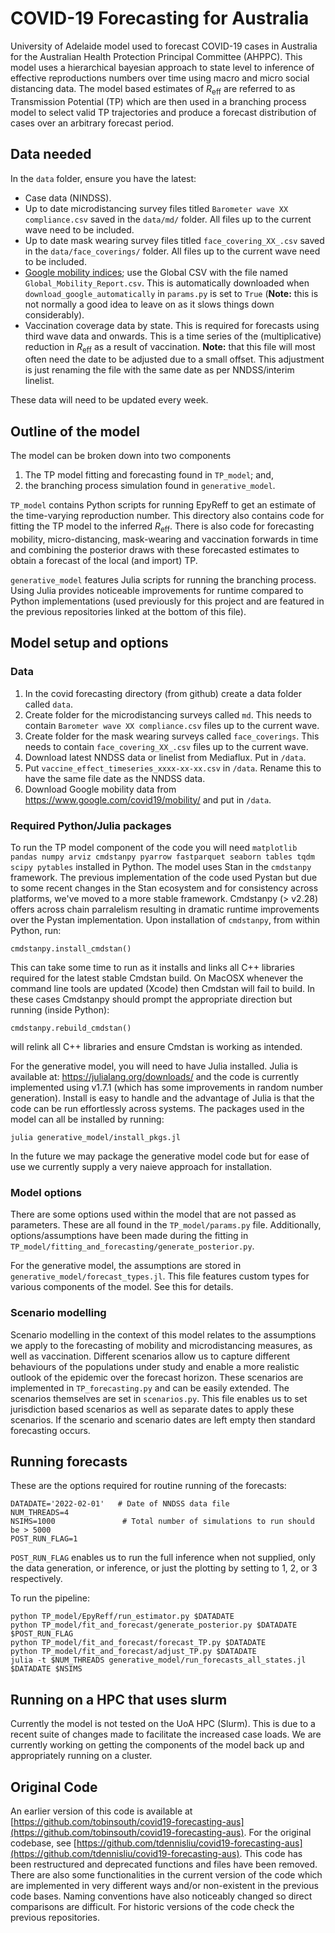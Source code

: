 # COVID-19 Forecasting for Australia
University of Adelaide model used to forecast COVID-19 cases in Australia for the Australian Health Protection Principal Committee (AHPPC). This model uses a hierarchical bayesian approach to state level to inference of effective reproductions numbers over time using macro and micro social distancing data. The model based estimates of $R_\text{eff}$ are referred to as Transmission Potential (TP) which are then used in a branching process model to select valid TP trajectories and produce a forecast distribution of cases over an arbitrary forecast period.

## Data needed
In the `data` folder, ensure you have the latest:
* Case data (NINDSS).
* Up to date microdistancing survey files titled `Barometer wave XX compliance.csv` saved in the `data/md/` folder. All files up to the current wave need to be included.
* Up to date mask wearing survey files titled `face_covering_XX_.csv` saved in the `data/face_coverings/` folder. All files up to the current wave need to be included.
* [Google mobility indices](https://www.google.com/covid19/mobility/); use the Global CSV with the file named `Global_Mobility_Report.csv`. This is automatically downloaded when `download_google_automatically` in `params.py` is set to `True` (**Note:** this is not normally a good idea to leave on as it slows things down considerably).
* Vaccination coverage data by state. This is required for forecasts using third wave data and onwards. This is a time series of the (multiplicative) reduction in $R_\text{eff}$ as a result of vaccination. **Note:** that this file will most often need the date to be adjusted due to a small offset. This adjustment is just renaming the file with the same date as per NNDSS/interim linelist. 

These data will need to be updated every week. 

## Outline of the model 
The model can be broken down into two components 
1. The TP model fitting and forecasting found in `TP_model`; and, 
2. the branching process simulation found in `generative_model`.

`TP_model` contains Python scripts for running EpyReff to get an estimate of the time-varying reproduction number. This directory also contains code for fitting the TP model to the inferred $R_\text{eff}$. There is also code for forecasting mobility, micro-distancing, mask-wearing and vaccination forwards in time and combining the posterior draws with these forecasted estimates to obtain a forecast of the local (and import) TP. 

`generative_model` features Julia scripts for running the branching process. Using Julia provides noticeable improvements for runtime compared to Python implementations (used previously for this project and are featured in the previous repositories linked at the bottom of this file). 
## Model setup and options 

### Data
1. In the covid forecasting directory (from github) create a data folder called `data`. 
2. Create folder for the microdistancing surveys called `md`. This needs to contain `Barometer wave XX compliance.csv` files up to the current wave. 
3. Create folder for the mask wearing surveys called `face_coverings`. This needs to contain `face_covering_XX_.csv` files up to the current wave. 
4. Download latest NNDSS data or linelist from Mediaflux. Put in `/data`.
5. Put `vaccine_effect_timeseries_xxxx-xx-xx.csv` in `/data`. Rename this to have the same file date as the NNDSS data.
6. Download Google mobility data from https://www.google.com/covid19/mobility/ and put in `/data`.

### Required Python/Julia packages
To run the TP model component of the code you will need `matplotlib pandas numpy arviz cmdstanpy pyarrow fastparquet seaborn tables tqdm scipy pytables` installed in Python. The model uses Stan in the `cmdstanpy` framework. The previous implementation of the code used Pystan but due to some recent changes in the Stan ecosystem and for consistency across platforms, we've moved to a more stable framework. Cmdstanpy (> v2.28) offers across chain parralelism resulting in dramatic runtime improvements over the Pystan implementation. Upon installation of `cmdstanpy`, from within Python, run:
```
cmdstanpy.install_cmdstan()
```
This can take some time to run as it installs and links all C++ libraries required for the latest stable Cmdstan build. On MacOSX whenever the command line tools are updated (Xcode) then Cmdstan will fail to build. In these cases Cmdstanpy should prompt the appropriate direction but running (inside Python):
```
cmdstanpy.rebuild_cmdstan()
```
will relink all C++ libraries and ensure Cmdstan is working as intended. 

For the generative model, you will need to have Julia installed. Julia is available at:
https://julialang.org/downloads/
and the code is currently implemented using v1.7.1 (which has some improvements in random number generation). Install is easy to handle and the advantage of Julia is that the code can be run effortlessly across systems. The packages used in the model can all be installed by running:
```
julia generative_model/install_pkgs.jl
```
In the future we may package the generative model code but for ease of use we currently supply a very naieve approach for installation.

### Model options
There are some options used within the model that are not passed as parameters. These are all found in the `TP_model/params.py` file. Additionally, options/assumptions have been made during the fitting in `TP_model/fitting_and_forecasting/generate_posterior.py`. 

For the generative model, the assumptions are stored in `generative_model/forecast_types.jl`. This file features custom types for various components of the model. See this for details. 

### Scenario modelling
Scenario modelling in the context of this model relates to the assumptions we apply to the forecasting of mobility and microdistancing measures, as well as vaccination. Different scenarios allow us to capture different behaviours of the populations under study and enable a more realistic outlook of the epidemic over the forecast horizon. These scenarios are implemented in `TP_forecasting.py` and can be easily extended. The scenarios themselves are set in `scenarios.py`. This file enables us to set jurisdiction based scenarios as well as separate dates to apply these scenarios. If the scenario and scenario dates are left empty then standard forecasting occurs. 

## Running forecasts

These are the options required for routine running of the forecasts:
```
DATADATE='2022-02-01'   # Date of NNDSS data file
NUM_THREADS=4
NSIMS=1000               # Total number of simulations to run should be > 5000
POST_RUN_FLAG=1
```
`POST_RUN_FLAG` enables us to run the full inference when not supplied, only the data generation, or inference, or just the plotting by setting to 1, 2, or 3 respectively.

To run the pipeline:
```
python TP_model/EpyReff/run_estimator.py $DATADATE 
python TP_model/fit_and_forecast/generate_posterior.py $DATADATE $POST_RUN_FLAG
python TP_model/fit_and_forecast/forecast_TP.py $DATADATE
python TP_model/fit_and_forecast/adjust_TP.py $DATADATE
julia -t $NUM_THREADS generative_model/run_forecasts_all_states.jl $DATADATE $NSIMS
```

## Running on a HPC that uses slurm
Currently the model is not tested on the UoA HPC (Slurm). This is due to a recent suite of changes made to facilitate the increased case loads. We are currently working on getting the components of the model back up and appropriately running on a cluster. 

## Original Code
An earlier version of this code is available at [https://github.com/tobinsouth/covid19-forecasting-aus](https://github.com/tobinsouth/covid19-forecasting-aus). For the original codebase, see [https://github.com/tdennisliu/covid19-forecasting-aus](https://github.com/tdennisliu/covid19-forecasting-aus). This code has been restructured and deprecated functions and files have been removed. There are also some functionalities in the current version of the code which are implemented in very different ways and/or non-existent in the previous code bases. Naming conventions have also noticeably changed so direct comparisons are difficult. For historic versions of the code check the previous repositories.  
